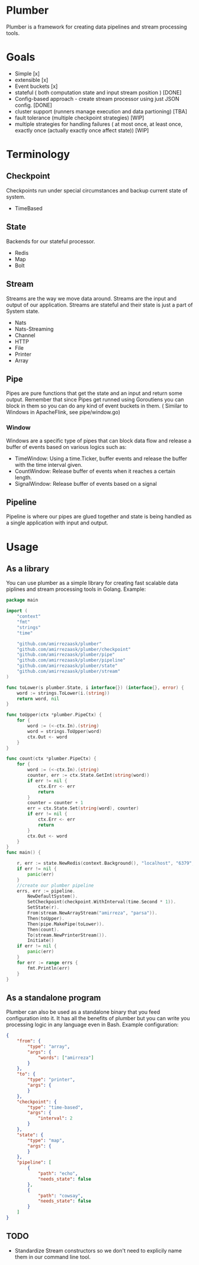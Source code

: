 # Plumber
Plumber is a framework for creating data pipelines and stream processing tools.

# Goals
- Simple [x] 
- extensible [x]
- Event buckets [x]
- stateful ( both computation state and input stream position ) [DONE]
- Config-based approach - create stream processor using just JSON config. [DONE]
- cluster support (runners manage execution and data partioning) [TBA]
- fault tolerance (multiple checkpoint strategies) [WIP]
- multiple strategies for handling failures ( at most once, at least once, exactly once (actually exactly once affect state)) [WIP]

# Terminology

## Checkpoint
Checkpoints run under special circumstances and backup current state of system. 
- TimeBased

## State
Backends for our stateful processor.
- Redis
- Map
- Bolt

## Stream
Streams are the way we move data around. Streams are the input and output of our application. Streams are stateful and their state is just a part of System state.
- Nats
- Nats-Streaming
- Channel
- HTTP
- File
- Printer
- Array

## Pipe 
Pipes are pure functions that get the state and an input and return some output. Remember that since Pipes get runned using Goroutiens you can block in them so you can do any 
kind of event buckets in them. ( Similar to Windows in ApacheFlink, see pipe/window.go)

### Window
Windows are a specific type of pipes that can block data flow and release a buffer of events based on various logics such as:
- TimeWindow: Using a time.Ticker, buffer events and release the buffer with the time interval given.
- CountWindow: Release buffer of events when it reaches a certain length. 
- SignalWindow: Release buffer of events based on a signal
## Pipeline 
Pipeline is where our pipes are glued together and state is being handled as a single application with input and output.

# Usage
## As a library
You can use plumber as a simple library for creating fast scalable data piplines and stream processing tools in Golang.
Example:
```go
package main

import (
	"context"
	"fmt"
	"strings"
	"time"

	"github.com/amirrezaask/plumber"
	"github.com/amirrezaask/plumber/checkpoint"
	"github.com/amirrezaask/plumber/pipe"
	"github.com/amirrezaask/plumber/pipeline"
	"github.com/amirrezaask/plumber/state"
	"github.com/amirrezaask/plumber/stream"
)

func toLower(s plumber.State, i interface{}) (interface{}, error) {
	word := strings.ToLower(i.(string))
	return word, nil
}

func toUpper(ctx *plumber.PipeCtx) {
	for {
		word := (<-ctx.In).(string)
		word = strings.ToUpper(word)
		ctx.Out <- word
	}
}

func count(ctx *plumber.PipeCtx) {
	for {
		word := (<-ctx.In).(string)
		counter, err := ctx.State.GetInt(string(word))
		if err != nil {
			ctx.Err <- err
			return
		}
		counter = counter + 1
		err = ctx.State.Set(string(word), counter)
		if err != nil {
			ctx.Err <- err
			return
		}
		ctx.Out <- word
	}
}
func main() {

	r, err := state.NewRedis(context.Background(), "localhost", "6379", "", "", 0)
	if err != nil {
		panic(err)
	}
	//create our plumber pipeline
	errs, err := pipeline.
		NewDefaultSystem().
		SetCheckpoint(checkpoint.WithInterval(time.Second * 1)).
		SetState(r).
		From(stream.NewArrayStream("amirreza", "parsa")).
		Then(toUpper).
		Then(pipe.MakePipe(toLower)).
		Then(count).
		To(stream.NewPrinterStream()).
		Initiate()
	if err != nil {
		panic(err)
	}
	for err := range errs {
		fmt.Println(err)
	}
}
```
## As a standalone program
Plumber can also be used as a standalone binary that you feed configuration into it. It has all the benefits of plumber but you can write you processing logic in any language even in Bash.
Example configuration:
```json
{
    "from": {
        "type": "array",
        "args": {
            "words": ["amirreza"]
        }
    },
    "to": {
        "type": "printer",
        "args": {
        }
    },
    "checkpoint": {
        "type": "time-based",
        "args": {
            "interval": 2
        }
    },
    "state": {
        "type": "map",
        "args": {
        }
    },
    "pipeline": [
        {
            "path": "echo",
            "needs_state": false
        },
        {
            "path": "cowsay",
            "needs_state": false
        }
    ]
}
```


## TODO
- Standardize Stream constructors so we don't need to explicily name them in our command line tool.
